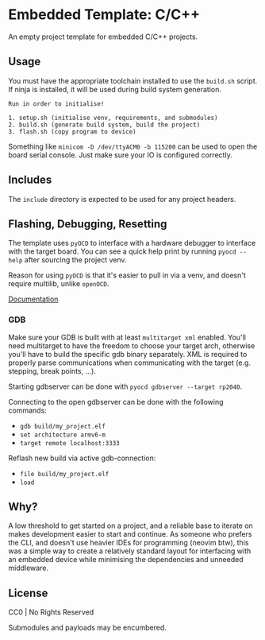 # Embedded Template: C/C++

An empty project template for embedded C/C++ projects.

## Usage

You must have the appropriate toolchain installed to use the `build.sh` script. If ninja is installed, it will be used during build system generation.

```
Run in order to initialise!

1. setup.sh (initialise venv, requirements, and submodules)
2. build.sh (generate build system, build the project)
3. flash.sh (copy program to device)
```
Something like `minicom -D /dev/ttyACM0 -b 115200` can be used to open the board serial console. Just make sure your IO is configured correctly.

## Includes

The `include` directory is expected to be used for any project headers.

## Flashing, Debugging, Resetting

The template uses `pyOCD` to interface with a hardware debugger to interface with the target board.
You can see a quick help print by running `pyocd --help` after sourcing the project venv.

Reason for using `pyOCD` is that it's easier to pull in via a venv, and doesn't require multilib, unlike
`openOCD`.

[Documentation](https://pyocd.io/docs/index)

### GDB

Make sure your GDB is built with at least `multitarget xml` enabled. You'll need multitarget to
have the freedom to choose your target arch, otherwise you'll have to build the specific gdb binary separately.
XML is required to properly parse communications when communicating with the target (e.g. stepping, break points, ...).

Starting gdbserver can be done with `pyocd gdbserver --target rp2040`.

Connecting to the open gdbserver can be done with the following commands:
 - `gdb build/my_project.elf`
 - `set architecture armv6-m`
 - `target remote localhost:3333`

Reflash new build via active gdb-connection:
 - `file build/my_project.elf`
 - `load`

## Why?

A low threshold to get started on a project, and a reliable base to iterate on makes development easier to start and continue.
As someone who prefers the CLI, and doesn't use heavier IDEs for programming (neovim btw), this was a simple way to create a relatively standard
layout for interfacing with an embedded device while minimising the dependencies and unneeded middleware.

## License

CC0 | No Rights Reserved

Submodules and payloads may be encumbered.
